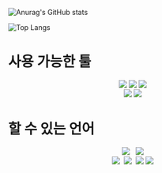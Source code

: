 ![Anurag's GitHub stats](https://github-readme-stats.vercel.app/api?username=rlaqod93&show_icons=true&theme=dracula)

![Top Langs](https://github-readme-stats.vercel.app/api/top-langs/?username=rlaqod93&langs_count=6&theme=tokyonight)

# 사용 가능한 툴
<p align="center">
  <img src="https://img.shields.io/badge/GitHub-181717?style=flat-square&logo=GitHub&logoColor=white" />
  <img src="https://img.shields.io/badge/Slack-4A154B?style=flat-square&logo=Slack&logoColor=white" />
  <img src="https://img.shields.io/badge/Notion-000000?style=flat-square&logo=Notion&logoColor=white" />
<br>
  <img src="https://img.shields.io/badge/Visual%20Studio%20Code-007ACC?style=flat-square&logo=Visual%20Studio%20Code&logoColor=white" />
  <img src="https://img.shields.io/badge/Eclipse%20IDE-2C2255?style=flat-square&logo=Eclipse%20IDE&logoColor=white" />
</p>

# 할 수 있는 언어
<p align="center">
  <img src="https://img.shields.io/badge/JAVA-007396?style=flat-square&logo=Java&logoColor=white"/>
</a>&nbsp
  <img src="https://img.shields.io/badge/ORACLE-F80000?style=&logo=oracle&logoColor=white">
  
  
  <br> 
  <img src="https://img.shields.io/badge/HTML5-E34F26?style=flat&logo=html5&logoColor=white"/></a>&nbsp
  <img src="https://img.shields.io/badge/CSS-1572B6?style=flat-square&logo=css3&logoColor=white"/></a>&nbsp
  <img src="https://img.shields.io/badge/JAVASCRIPT-F7DF1E?style=flat-square&logo=javascript&logoColor=black">
  <img src="https://img.shields.io/badge/spring-6DB33F?style=for-the-badge&logo=spring&logoColor=white"> 
  
</p>
